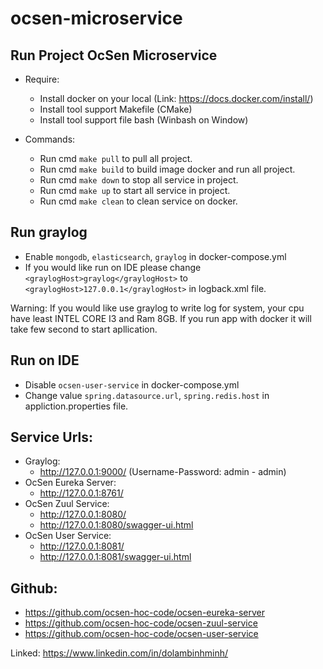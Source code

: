 # ocsen-microservice
## Run Project OcSen Microservice
- Require:
    + Install docker on your local (Link: https://docs.docker.com/install/)
    + Install tool support Makefile (CMake)
    + Install tool support file bash (Winbash on Window)

- Commands:
    + Run cmd `make pull` to pull all project.
    + Run cmd `make build` to build image docker and run all project.
    + Run cmd `make down` to stop all service in project.
    + Run cmd `make up` to start all service in project.
    + Run cmd `make clean` to clean service on docker.

## Run graylog
- Enable `mongodb`, `elasticsearch`, `graylog` in docker-compose.yml
- If you would like run on IDE please change `<graylogHost>graylog</graylogHost>` to  `<graylogHost>127.0.0.1</graylogHost>` in logback.xml file.

Warning: If you would like use graylog to write log for system, your cpu have least INTEL CORE I3 and Ram 8GB.
         If you run app with docker it will take few second to start apllication.

## Run on IDE
- Disable `ocsen-user-service` in docker-compose.yml
- Change value `spring.datasource.url`, `spring.redis.host` in appliction.properties file.

## Service Urls:

- Graylog:             
    + http://127.0.0.1:9000/ (Username-Password: admin - admin)
- OcSen Eureka Server: 
    + http://127.0.0.1:8761/
- OcSen Zuul Service:  
    + http://127.0.0.1:8080/
    + http://127.0.0.1:8080/swagger-ui.html
- OcSen User Service:  
    + http://127.0.0.1:8081/
    + http://127.0.0.1:8081/swagger-ui.html

## Github:
+ https://github.com/ocsen-hoc-code/ocsen-eureka-server
+ https://github.com/ocsen-hoc-code/ocsen-zuul-service
+ https://github.com/ocsen-hoc-code/ocsen-user-service

Linked: https://www.linkedin.com/in/dolambinhminh/
